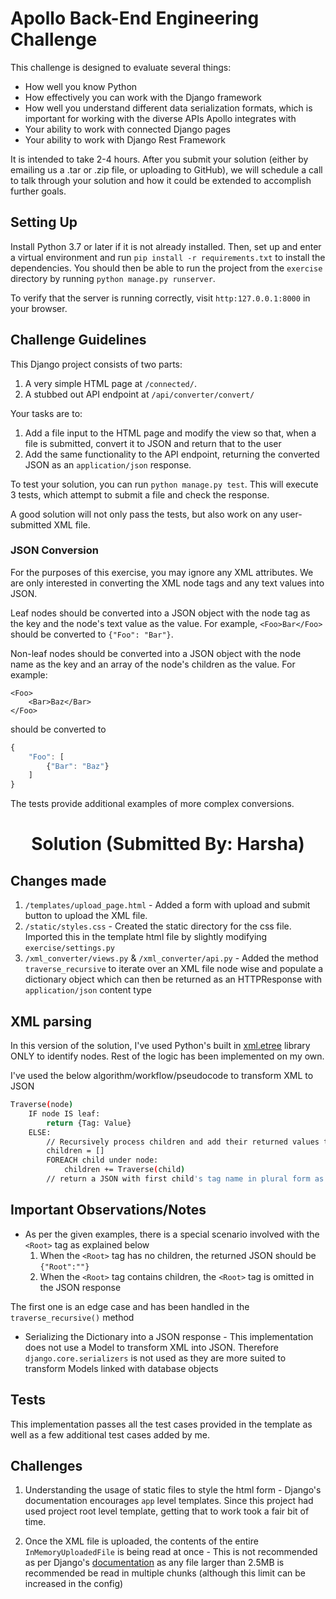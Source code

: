 # Apollo Back-End Engineering Challenge

This challenge is designed to evaluate several things:
 - How well you know Python
 - How effectively you can work with the Django framework
 - How well you understand different data serialization formats, which is important for working with the diverse APIs Apollo integrates with
 - Your ability to work with connected Django pages
 - Your ability to work with Django Rest Framework
 
It is intended to take 2-4 hours. After you submit your solution (either by emailing us a .tar or .zip file, or uploading to GitHub), we will schedule a call to talk through your solution and how it could be extended to accomplish further goals.
 
## Setting Up

Install Python 3.7 or later if it is not already installed. Then, set up and enter a virtual environment and run `pip install -r requirements.txt` to install the dependencies. You should then be able to run the project from the `exercise` directory by running `python manage.py runserver`.

To verify that the server is running correctly, visit `http:127.0.0.1:8000` in your browser.

## Challenge Guidelines

This Django project consists of two parts:
1. A very simple HTML page at `/connected/`.
2. A stubbed out API endpoint at `/api/converter/convert/`

Your tasks are to:
1. Add a file input to the HTML page and modify the view so that, when a file is submitted, convert it to JSON and return that to the user
2. Add the same functionality to the API endpoint, returning the converted JSON as an `application/json` response.

To test your solution, you can run `python manage.py test`. This will execute 3 tests, which attempt to submit a file and check the response.

A good solution will not only pass the tests, but also work on any user-submitted XML file.

### JSON Conversion

For the purposes of this exercise, you may ignore any XML attributes. We are only interested in converting the XML node tags and any text values into JSON.

Leaf nodes should be converted into a JSON object with the node tag as the key and the node's text value as the value. For example, `<Foo>Bar</Foo>` should be converted to `{"Foo": "Bar"}`.

Non-leaf nodes should be converted into a JSON object with the node name as the key and an array of the node's children as the value. For example:
```
<Foo>
    <Bar>Baz</Bar>
</Foo>
```
should be converted to
```javascript
{
    "Foo": [
        {"Bar": "Baz"}
    ]
}
```

The tests provide additional examples of more complex conversions.

<h1 align="center">Solution (Submitted By: Harsha)</h1>

## Changes made
1. `/templates/upload_page.html` - Added a form with upload and submit button to upload the XML file.
2. `/static/styles.css` - Created the static directory for the css file. Imported this in the template html file by
slightly modifying `exercise/settings.py`
3. `/xml_converter/views.py` & `/xml_converter/api.py` - Added the method `traverse_recursive` to iterate over an 
XML file node wise and populate a dictionary object which can then be returned as an HTTPResponse with `application/json`
content type
## XML parsing
In this version of the solution, I've used Python's built in [xml.etree](https://docs.python.org/3/library/xml.etree.elementtree.html)
library ONLY to identify nodes. Rest of the logic has been implemented on my own. 

I've used the below algorithm/workflow/pseudocode to transform XML to JSON
```bash
Traverse(node)
    IF node IS leaf:
        return {Tag: Value}
    ELSE:
        // Recursively process children and add their returned values to a list
        children = []
        FOREACH child under node:
            children += Traverse(child)
        // return a JSON with first child's tag name in plural form as key and the list of processed children as value
``` 
## Important Observations/Notes
* As per the given examples, there is a special scenario involved with the `<Root>` tag as explained below
    1. When the `<Root>` tag has no children, the returned JSON should be `{"Root":""}`
    2. When the `<Root>` tag contains children, the `<Root>` tag is omitted in the JSON response

The first one is an edge case and has been handled in the `traverse_recursive()` method

* Serializing the Dictionary into a JSON response - This implementation does not use a Model to transform XML into JSON. 
Therefore `django.core.serializers` is not used as they are more suited to transform Models linked with database objects 

## Tests
This implementation passes all the test cases provided in the template as well as a few additional test cases added by me.

## Challenges
1. Understanding the usage of static files to style the html form - Django's documentation encourages `app` level templates.
Since this project had used project root level template, getting that to work took a fair bit of time.

2. Once the XML file is uploaded, the contents of the entire `InMemoryUploadedFile` is being read at once - This is not recommended
as per Django's [documentation](https://docs.djangoproject.com/en/3.1/ref/files/uploads/#django.core.files.uploadedfile.UploadedFile.read)
as any file larger than 2.5MB is recommended be read in multiple chunks (although this limit can be increased in the config)